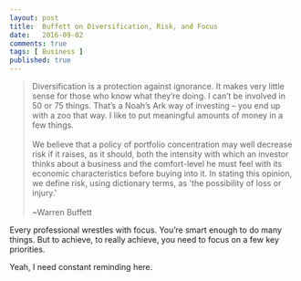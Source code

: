 ```yaml
---
layout: post
title:  Buffett on Diversification, Risk, and Focus
date:   2016-09-02
comments: true
tags: [ Business ]
published: true
---
```

>Diversification is a protection against ignorance. It makes very little sense for those who know what they’re doing. I can’t be involved in 50 or 75 things. That’s a Noah’s Ark way of investing – you end up with a zoo that way. I like to put meaningful amounts of money in a few things.<br/>&nbsp;<br/>We believe that a policy of portfolio concentration may well decrease risk if it raises, as it should, both the intensity with which an investor thinks about a business and the comfort-level he must feel with its economic characteristics before buying into it. In stating this opinion, we define risk, using dictionary terms, as 'the possibility of loss or injury.'<br/>&nbsp;<br/>~Warren Buffett

<!--more-->

Every professional wrestles with focus. You’re smart enough to do many things. But to achieve, to really achieve, you need to focus on a few key priorities.

Yeah, I need constant reminding here.
